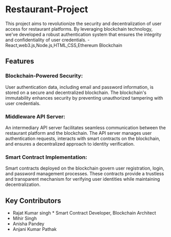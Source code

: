 # Restaurant-Project
This project aims to revolutionize the security and decentralization of user access for restaurant platforms. 
By leveraging blockchain technology, we've developed a robust authentication system that ensures the integrity and confidentiality of user credentials.
-React,web3.js,Node.js,HTML,CSS,Ethereum Blockchain
## Features
### Blockchain-Powered Security:
User authentication data, including email and password information, is stored on a secure and decentralized blockchain.
The blockchain's immutability enhances security by preventing unauthorized tampering with user credentials.
### Middleware API Server:
An intermediary API server facilitates seamless communication between the restaurant platform and the blockchain.
The API server manages user authentication requests, interacts with smart contracts on the blockchain, and ensures a decentralized approach to identity verification.
### Smart Contract Implementation:
Smart contracts deployed on the blockchain govern user registration, login, and password management processes.
These contracts provide a trustless and transparent mechanism for verifying user identities while maintaining decentralization.
## Key Contributors
- Rajat Kumar singh  * Smart Contract Developer, Blockchain Architect
- Mihir Singh
- Anisha Pandey
- Anjani Kumar Pathak
